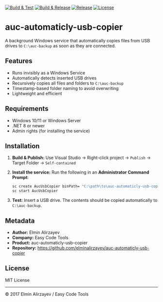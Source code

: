 [![Build & Test](https://github.com/elminalirzayev/auc-automaticly-usb-copier/actions/workflows/build.yml/badge.svg)](https://github.com/elminalirzayev/auc-automaticly-usb-copier/actions/workflows/build.yml)
[![Build & Release](https://github.com/elminalirzayev/auc-automaticly-usb-copier/actions/workflows/release.yml/badge.svg)](https://github.com/elminalirzayev/auc-automaticly-usb-copier/actions/workflows/release.yml)
[![Release](https://img.shields.io/github/v/release/elminalirzayev/auc-automaticly-usb-copier)](https://github.com/elminalirzayev/auc-automaticly-usb-copier/releases)
[![License](https://img.shields.io/github/license/elminalirzayev/auc-automaticly-usb-copier)](LICENSE)

# auc-automaticly-usb-copier

A background Windows service that automatically copies files from USB drives to `C:\auc-backup` as soon as they are connected.

## Features

- Runs invisibly as a Windows Service
- Automatically detects inserted USB drives
- Recursively copies all files and folders to `C:\auc-backup`
- Timestamp-based folder naming to avoid overwriting
- Lightweight and efficient

## Requirements

- Windows 10/11 or Windows Server
- .NET 8 or newer
- Admin rights (for installing the service)

## Installation

1. **Build & Publish:**
   Use Visual Studio → Right-click project → `Publish` → Target Folder → `Self-contained`

2. **Install the service:**
   Run the following in an **Administrator Command Prompt**:

   ```bash
   sc create AucUsbCopier binPath= "C:\path\to\auc-automaticly-usb-copier.exe"
   sc start AucUsbCopier
   ```

3. **Test:**
   Insert a USB drive. The contents should be copied automatically to `C:\auc-backup`.

## Metadata

- **Author:** Elmin Alirzayev
- **Company:** Easy Code Tools
- **Product:** auc-automaticly-usb-copier
- **Repository:** https://github.com/elminalirzayev/auc-automaticly-usb-copier

## License

MIT License 

---

© 2017 Elmin Alirzayev / Easy Code Tools 

